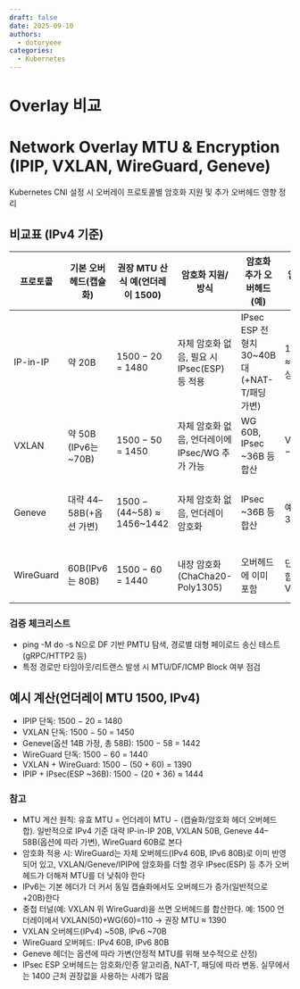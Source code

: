 ```yaml
---
draft: false
date: 2025-09-10
authors:
  - dotoryeee
categories:
  - Kubernetes
---
```

# Overlay 비교

# Network Overlay MTU & Encryption (IPIP, VXLAN, WireGuard, Geneve)

Kubernetes CNI 설정 시 오버레이 프로토콜별 암호화 지원 및 추가 오버헤드 영향 정리


## 비교표 (IPv4 기준)

| 프로토콜 | 기본 오버헤드(캡슐화) | 권장 MTU 산식 예(언더레이 1500) | 암호화 지원/방식 | 암호화 추가 오버헤드(예) | 암호화 적용 후 MTU 예시 | 자원/특이점 |
|---|---|---|---|---|---|---|
| IP-in-IP | 약 20B | 1500 − 20 = 1480 | 자체 암호화 없음, 필요 시 IPsec(ESP) 등 적용 | IPsec ESP 전형치 30~40B대(+NAT-T/패딩 가변) | 1500 − (20 + ~36) ≈ 1444 (프로파일별 상이) | 소프트웨어 암복호화 시 CPU 부하↑, NIC 오프로드 시 경감 |
| VXLAN | 약 50B (IPv6는 ~70B) | 1500 − 50 = 1450 | 자체 암호화 없음, 언더레이에 IPsec/WG 추가 가능 | WG 60B, IPsec ~36B 등 합산 | VXLAN+WG: 1500 − (50 + 60) = 1390 | UDP 캡슐화, VTEP/오프로드 유무에 성능 민감 |
| Geneve | 대략 44–58B(+옵션 가변) | 1500 − (44~58) ≈ 1456~1442 | 자체 암호화 없음, 언더레이 암호화 | IPsec ~36B 등 합산 | 예: 1500 − (58 + 36) ≈ 1406 | 옵션(TLV)로 가변 헤더 → MTU 마진 넉넉히 확보 권장 |
| WireGuard | 60B(IPv6는 80B) | 1500 − 60 = 1440 | 내장 암호화(ChaCha20-Poly1305) | 오버헤드에 이미 포함 | 단독: 1440, 중첩 시 합산(예: VXLAN+WG=1390) | CPU 친화적, 환경 따라 1420/1380 관행도 존재 |

### 검증 체크리스트
- ping -M do -s N으로 DF 기반 PMTU 탐색, 경로별 대형 페이로드 송신 테스트(gRPC/HTTP2 등)
- 특정 경로만 타임아웃/리트랜스 발생 시 MTU/DF/ICMP Block 여부 점검

## 예시 계산(언더레이 MTU 1500, IPv4)
- IPIP 단독: 1500 − 20 = 1480  
- VXLAN 단독: 1500 − 50 = 1450  
- Geneve(옵션 14B 가정, 총 58B): 1500 − 58 = 1442  
- WireGuard 단독: 1500 − 60 = 1440  
- VXLAN + WireGuard: 1500 − (50 + 60) = 1390  
- IPIP + IPsec(ESP ~36B): 1500 − (20 + 36) ≈ 1444

### 참고
- MTU 계산 원칙: 유효 MTU = 언더레이 MTU − (캡슐화/암호화 헤더 오버헤드 합). 일반적으로 IPv4 기준 대략 IP-in-IP 20B, VXLAN 50B, Geneve 44–58B(옵션에 따라 가변), WireGuard 60B로 본다
- 암호화 적용 시: WireGuard는 자체 오버헤드(IPv4 60B, IPv6 80B)로 이미 반영되어 있고, VXLAN/Geneve/IPIP에 암호화를 더할 경우 IPsec(ESP) 등 추가 오버헤드가 더해져 MTU를 더 낮춰야 한다
- IPv6는 기본 헤더가 더 커서 동일 캡슐화에서도 오버헤드가 증가(일반적으로 +20B)한다
- 중첩 터널(예: VXLAN 위 WireGuard)을 쓰면 오버헤드를 합산한다. 예: 1500 언더레이에서 VXLAN(50)+WG(60)=110 → 권장 MTU ≈ 1390
- VXLAN 오버헤드(IPv4) ~50B, IPv6 ~70B
- WireGuard 오버헤드: IPv4 60B, IPv6 80B
- Geneve 헤더는 옵션에 따라 가변(안정적 MTU를 위해 보수적으로 산정)
- IPsec ESP 오버헤드는 암호화/인증 알고리즘, NAT-T, 패딩에 따라 변동. 실무에서는 1400 근처 권장값을 사용하는 사례가 많음

<!-- more -->

